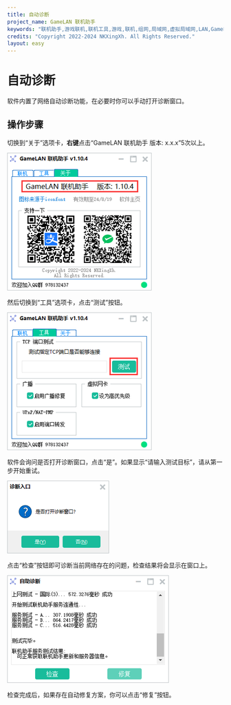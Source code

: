 ```yaml
---
title: 自动诊断
project_name: GameLAN 联机助手
keywords: "联机助手,游戏联机,联机工具,游戏,联机,组网,局域网,虚拟局域网,LAN,GameLAN,MC联机"
credits: "Copyright 2022-2024 NKXingXh. All Rights Reserved."
layout: easy
---
```


# 自动诊断

软件内置了网络自动诊断功能，在必要时你可以手动打开诊断窗口。

## 操作步骤

切换到“关于”选项卡，**右键**点击“GameLAN 联机助手  版本: x.x.x”5次以上。

![“关于”选项卡](/images/gui/2.png)

然后切换到“工具”选项卡，点击“测试”按钮。

![“工具”选项卡](/images/gui/3.png)

软件会询问是否打开诊断窗口，点击“是”。如果显示“请输入测试目标”，请从第一步开始重试。

![是否打开诊断窗口](/images/gui/4.png)

点击“检查”按钮即可诊断当前网络存在的问题，检查结果将会显示在窗口上。

![诊断窗口](/images/gui/5.png)

检查完成后，如果存在自动修复方案，你可以点击“修复”按钮。
